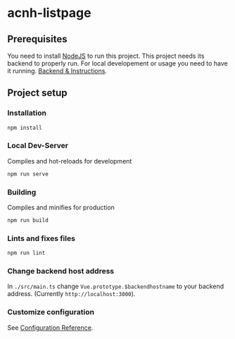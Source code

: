 # acnh-listpage

## Prerequisites

You need to install [NodeJS](https://nodejs.org/en/) to run this project.
This project needs its backend to properly run.
For local developement or usage you need to have it running.
[Backend & Instructions](https://github.com/naaw9051/acnh-backend).

## Project setup

### Installation

```cmd
npm install
```

### Local Dev-Server

Compiles and hot-reloads for development

```cmd
npm run serve
```

### Building

Compiles and minifies for production

```cmd
npm run build
```

### Lints and fixes files

```cmd
npm run lint
```

### Change backend host address

In `./src/main.ts` change `Vue.prototype.$backendhostname` to your backend address.
(Currently `http://localhost:3000`).


### Customize configuration
See [Configuration Reference](https://cli.vuejs.org/config/).
